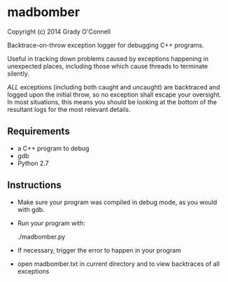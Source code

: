 madbomber
===

Copyright (c) 2014 Grady O'Connell

Backtrace-on-throw exception logger for debugging C++ programs.

Useful in tracking down problems caused by exceptions happening in unexpected
places, including those which cause threads to terminate silently.

*ALL* exceptions (including both caught and uncaught) are backtraced and logged
upon the initial throw, so no exception shall escape your oversight.
In most situations, this means you should be looking at the bottom of the 
resultant logs for the most relevant details.

## Requirements
- a C++ program to debug
- gdb
- Python 2.7

## Instructions
- Make sure your program was compiled in debug mode, as you would with gdb.
- Run your program with:

    ./madbomber.py <program>
    
- If necessary, trigger the error to happen in your program
- open madbomber.txt in current directory and to view backtraces of all exceptions

